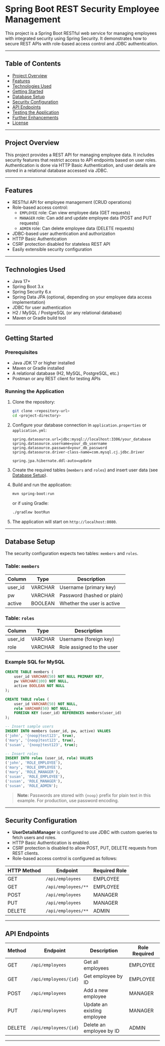 # Spring Boot REST Security Employee Management

This project is a Spring Boot RESTful web service for managing employees with integrated security using Spring Security. It demonstrates how to secure REST APIs with role-based access control and JDBC authentication.

---

## Table of Contents

- [Project Overview](#project-overview)
- [Features](#features)
- [Technologies Used](#technologies-used)
- [Getting Started](#getting-started)
- [Database Setup](#database-setup)
- [Security Configuration](#security-configuration)
- [API Endpoints](#api-endpoints)
- [Testing the Application](#testing-the-application)
- [Further Enhancements](#further-enhancements)
- [License](#license)

---

## Project Overview

This project provides a REST API for managing employee data. It includes security features that restrict access to API endpoints based on user roles. Authentication is done via HTTP Basic Authentication, and user details are stored in a relational database accessed via JDBC.

---

## Features

- RESTful API for employee management (CRUD operations)
- Role-based access control:
    - `EMPLOYEE` role: Can view employee data (GET requests)
    - `MANAGER` role: Can add and update employee data (POST and PUT requests)
    - `ADMIN` role: Can delete employee data (DELETE requests)
- JDBC-based user authentication and authorization
- HTTP Basic Authentication
- CSRF protection disabled for stateless REST API
- Easily extensible security configuration

---

## Technologies Used

- Java 17+
- Spring Boot 3.x
- Spring Security 6.x
- Spring Data JPA (optional, depending on your employee data access implementation)
- JDBC for user authentication
- H2 / MySQL / PostgreSQL (or any relational database)
- Maven or Gradle build tool

---

## Getting Started

### Prerequisites

- Java JDK 17 or higher installed
- Maven or Gradle installed
- A relational database (H2, MySQL, PostgreSQL, etc.)
- Postman or any REST client for testing APIs

### Running the Application

1. Clone the repository:

   ```bash
   git clone <repository-url>
   cd <project-directory>
   ```

2. Configure your database connection in `application.properties` or `application.yml`:

   ```properties
   spring.datasource.url=jdbc:mysql://localhost:3306/your_database
   spring.datasource.username=your_db_username
   spring.datasource.password=your_db_password
   spring.datasource.driver-class-name=com.mysql.cj.jdbc.Driver

   spring.jpa.hibernate.ddl-auto=update
   ```

3. Create the required tables (`members` and `roles`) and insert user data (see [Database Setup](#database-setup)).

4. Build and run the application:

   ```bash
   mvn spring-boot:run
   ```

   or if using Gradle:

   ```bash
   ./gradlew bootRun
   ```

5. The application will start on `http://localhost:8080`.

---

## Database Setup

The security configuration expects two tables: `members` and `roles`.

### Table: `members`

| Column  | Type    | Description                  |
|---------|---------|------------------------------|
| user_id | VARCHAR | Username (primary key)       |
| pw      | VARCHAR | Password (hashed or plain)   |
| active  | BOOLEAN | Whether the user is active   |

### Table: `roles`

| Column  | Type    | Description                  |
|---------|---------|------------------------------|
| user_id | VARCHAR | Username (foreign key)       |
| role    | VARCHAR | Role assigned to the user    |

### Example SQL for MySQL

```sql
CREATE TABLE members (
    user_id VARCHAR(50) NOT NULL PRIMARY KEY,
    pw VARCHAR(100) NOT NULL,
    active BOOLEAN NOT NULL
);

CREATE TABLE roles (
    user_id VARCHAR(50) NOT NULL,
    role VARCHAR(50) NOT NULL,
    FOREIGN KEY (user_id) REFERENCES members(user_id)
);

-- Insert sample users
INSERT INTO members (user_id, pw, active) VALUES
('john', '{noop}test123', true),
('mary', '{noop}test123', true),
('susan', '{noop}test123', true);

-- Insert roles
INSERT INTO roles (user_id, role) VALUES
('john', 'ROLE_EMPLOYEE'),
('mary', 'ROLE_EMPLOYEE'),
('mary', 'ROLE_MANAGER'),
('susan', 'ROLE_EMPLOYEE'),
('susan', 'ROLE_MANAGER'),
('susan', 'ROLE_ADMIN');
```

> **Note:** Passwords are stored with `{noop}` prefix for plain text in this example. For production, use password encoding.

---

## Security Configuration

- **UserDetailsManager** is configured to use JDBC with custom queries to fetch users and roles.
- HTTP Basic Authentication is enabled.
- CSRF protection is disabled to allow POST, PUT, DELETE requests from REST clients.
- Role-based access control is configured as follows:

| HTTP Method | Endpoint           | Required Role |
|-------------|--------------------|---------------|
| GET         | `/api/employees`   | EMPLOYEE      |
| GET         | `/api/employees/**`| EMPLOYEE      |
| POST        | `/api/employees`   | MANAGER       |
| PUT         | `/api/employees`   | MANAGER       |
| DELETE      | `/api/employees/**`| ADMIN         |

---

## API Endpoints

| Method | Endpoint             | Description               | Role Required |
|--------|----------------------|---------------------------|---------------|
| GET    | `/api/employees`     | Get all employees         | EMPLOYEE      |
| GET    | `/api/employees/{id}`| Get employee by ID        | EMPLOYEE      |
| POST   | `/api/employees`     | Add a new employee        | MANAGER       |
| PUT    | `/api/employees`     | Update an existing employee| MANAGER      |
| DELETE | `/api/employees/{id}`| Delete an employee by ID  | ADMIN         |

---




